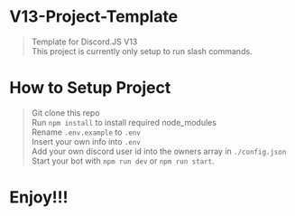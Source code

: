 # V13-Project-Template

> Template for Discord.JS V13\
> This project is currently only setup to run slash commands.

# How to Setup Project

> Git clone this repo \
> Run `npm install` to install required node_modules\
> Rename `.env.example` to `.env`\
> Insert your own info into `.env`\
> Add your own discord user id into the owners array in `./config.json`\
> Start your bot with `npm run dev` or `npm run start`.

# Enjoy!!!
